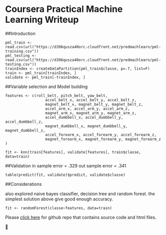 Coursera Practical Machine Learning Writeup
===

##Introduction


```
pml_train <- read.csv(url("https://d396qusza40orc.cloudfront.net/predmachlearn/pml-training.csv"))
pml_testing <- read.csv(url("https://d396qusza40orc.cloudfront.net/predmachlearn/pml-testing.csv"))
trainIndex <- createDataPartition(pml_train$classe, p=.7, list=F)
train <- pml_train[trainIndex, ]
validate <- pml_train[-trainIndex, ]
```


##Variable selection and Model building

```
features <- c(roll_belt, pitch_belt, yaw_belt,
                  accel_belt_x, accel_belt_y, accel_belt_z,
                  magnet_belt_x, magnet_belt_y, magnet_belt_z,
                  accel_arm_x, accel_arm_y, accel_arm_z,
                  magnet_arm_x, magnet_arm_y, magnet_arm_z,
                  accel_dumbbell_x, accel_dumbbell_y, accel_dumbbell_z,
                  magnet_dumbbell_x, magnet_dumbbell_y, magnet_dumbbell_z,
                  accel_forearm_x, accel_forearm_y, accel_forearm_z,
                  magnet_forearm_x, magnet_forearm_y, magnet_forearm_z
)

fit <- knn(train[features], validate[features], train$classe, data=train)
```


##Validation
in sample error = .329
out sample error = .341

```
table(predict(fit, validate)$predict, validate$classe)
```

##Considerations

also explored naive bayes classifier, decision tree and random forest. the simplest solution above give good enough accuracy.

```
fit <- randomForest(classe~features, data=train)
```

Please [click here][4] for github repo that contains source code and html files.


🖖



[1]: http://mikexl.github.io/machine-learning/coursera-pml.html
[2]: http://groupware.les.inf.puc-rio.br/har
[3]: https://class.coursera.org/predmachlearn-031/human_grading/view/courses/975200/assessments/4/submissions/36
[4]: https://github.com/MikeXL/CourseraPML "Github Repo for assignment"
